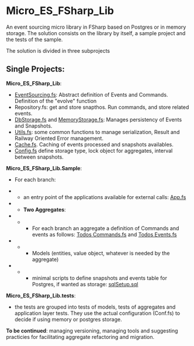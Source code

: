 # Micro_ES_FSharp_Lib
An event sourcing micro library in FSharp based on Postgres or in memory storage.
The solution consists on the library by itself, a sample project and the tests of the sample.

The solution is divided in three subprojects

## Single Projects:

__Micro_ES_FSharp_Lib__:

- [EventSourcing.fs](Micro_ES_FSharp_lib/EventSourcing.fs): Abstract definition of Events and Commands. Definition of the "evolve" function
- Repository.fs: get and store snapthos. Run commands, and store related events.
- [DbStorage.fs](Micro_ES_FSharp_lib/DbStorage.fs) and [MemoryStorage.fs](Micro_ES_FSharp_lib/MemoryStorage.fs): Manages persistency of Events and Snapshots.
- [Utils.fs](Micro_ES_FSharp_lib/Utils.fs): some common functions to manage serialization, Result and Railway Oriented Error management.
- [Cache.fs](Micro_ES_FSharp_lib/Cache.fs). Caching of events processed and snapshots availables.
- [Config.fs](Micro_ES_FSharp_lib/Conf.fs) define storage type, lock object for aggregates, interval between snapshots.


__Micro_ES_FSharp_Lib.Sample__:

- For each branch: 

- - an entry point of the applications available for external calls: [App.fs](Micro_ES_FSharp_Lib.Sample/App.fs)

- - __Two Aggregates__:
- - -  For each branch an aggregate a definition of Commands and events as follows: [ Todos Commands.fs](Micro_ES_FSharp_lib.Sample/aggregates/Todos/Commands.fs) and [Todos Events.fs](Micro_ES_FSharp_lib.Sample/aggregates/Todos/Events.fs)
- - -  Models (entities, value object, whatever is needed by the aggregate)
- - - minimal scripts to define snapshots and events table for Postgres, if wanted as storage: [sqlSetup.sql](Micro_ES_FSharp_Lib.Sample/aggregates/Todos/sqlSetup.sql)

__Micro_ES_FSharp_Lib.tests__:
- the tests are grouped into tests of models, tests of aggregates and application layer tests. They use the actual configuration (Conf.fs) to decide if using memory or postgres storage.

__To be continued__: managing versioning, managing tools and suggesting practicies for facilitating aggregate refactoring and migration.



